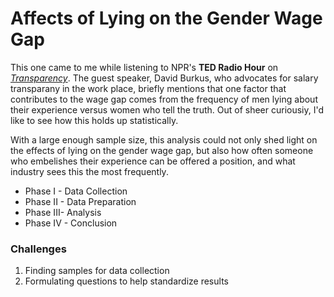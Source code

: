 # Affects of Lying on the Gender Wage Gap

This one came to me while listening to NPR's **TED Radio Hour** on [*Transparency*](https://www.npr.org/programs/ted-radio-hour/567499335/transparency). The guest speaker, David Burkus, who advocates for salary transparany in the work place, briefly mentions that one factor that contributes to the wage gap comes from the frequency of men lying about their experience versus women who tell the truth. Out of sheer curiousiy, I'd like to see how this holds up statistically.

With a large enough sample size, this analysis could not only shed light on the effects of lying on the gender wage gap, but also how often someone who embelishes their experience can be offered a position, and what industry sees this the most frequently.

- Phase I - Data Collection
- Phase II - Data Preparation
- Phase III- Analysis
- Phase IV - Conclusion

### Challenges

1. Finding samples for data collection
2. Formulating questions to help standardize results

